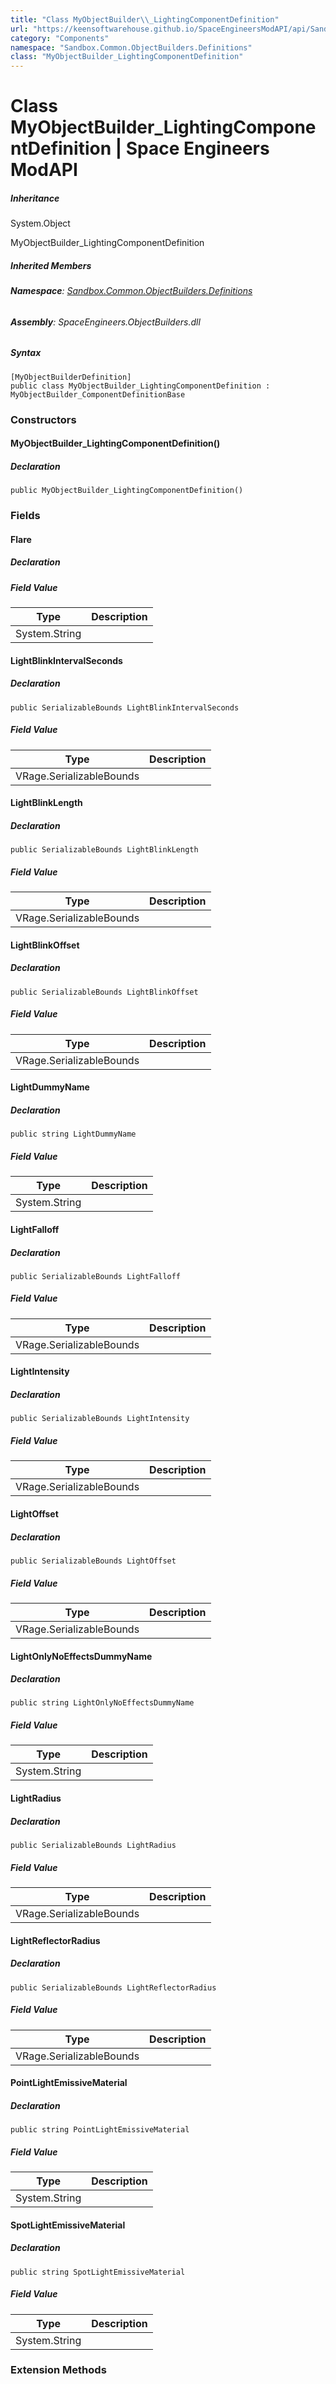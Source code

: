 ```yaml
---
title: "Class MyObjectBuilder\\_LightingComponentDefinition"
url: "https://keensoftwarehouse.github.io/SpaceEngineersModAPI/api/Sandbox.Common.ObjectBuilders.Definitions.MyObjectBuilder_LightingComponentDefinition.html"
category: "Components"
namespace: "Sandbox.Common.ObjectBuilders.Definitions"
class: "MyObjectBuilder_LightingComponentDefinition"
---
```


# Class MyObjectBuilder\_LightingComponentDefinition | Space Engineers ModAPI

##### Inheritance

System.Object

MyObjectBuilder\_LightingComponentDefinition

##### Inherited Members

###### **Namespace**: [Sandbox.Common.ObjectBuilders.Definitions](https://keensoftwarehouse.github.io/SpaceEngineersModAPI/api/Sandbox.Common.ObjectBuilders.Definitions.html)

###### **Assembly**: SpaceEngineers.ObjectBuilders.dll

##### Syntax

```
[MyObjectBuilderDefinition]
public class MyObjectBuilder_LightingComponentDefinition : MyObjectBuilder_ComponentDefinitionBase
```

### Constructors

#### MyObjectBuilder\_LightingComponentDefinition()

##### Declaration

```
public MyObjectBuilder_LightingComponentDefinition()
```

### Fields

#### Flare

##### Declaration

##### Field Value

| Type | Description |
| --- | --- |
| System.String |     |

#### LightBlinkIntervalSeconds

##### Declaration

```
public SerializableBounds LightBlinkIntervalSeconds
```

##### Field Value

| Type | Description |
| --- | --- |
| VRage.SerializableBounds |     |

#### LightBlinkLength

##### Declaration

```
public SerializableBounds LightBlinkLength
```

##### Field Value

| Type | Description |
| --- | --- |
| VRage.SerializableBounds |     |

#### LightBlinkOffset

##### Declaration

```
public SerializableBounds LightBlinkOffset
```

##### Field Value

| Type | Description |
| --- | --- |
| VRage.SerializableBounds |     |

#### LightDummyName

##### Declaration

```
public string LightDummyName
```

##### Field Value

| Type | Description |
| --- | --- |
| System.String |     |

#### LightFalloff

##### Declaration

```
public SerializableBounds LightFalloff
```

##### Field Value

| Type | Description |
| --- | --- |
| VRage.SerializableBounds |     |

#### LightIntensity

##### Declaration

```
public SerializableBounds LightIntensity
```

##### Field Value

| Type | Description |
| --- | --- |
| VRage.SerializableBounds |     |

#### LightOffset

##### Declaration

```
public SerializableBounds LightOffset
```

##### Field Value

| Type | Description |
| --- | --- |
| VRage.SerializableBounds |     |

#### LightOnlyNoEffectsDummyName

##### Declaration

```
public string LightOnlyNoEffectsDummyName
```

##### Field Value

| Type | Description |
| --- | --- |
| System.String |     |

#### LightRadius

##### Declaration

```
public SerializableBounds LightRadius
```

##### Field Value

| Type | Description |
| --- | --- |
| VRage.SerializableBounds |     |

#### LightReflectorRadius

##### Declaration

```
public SerializableBounds LightReflectorRadius
```

##### Field Value

| Type | Description |
| --- | --- |
| VRage.SerializableBounds |     |

#### PointLightEmissiveMaterial

##### Declaration

```
public string PointLightEmissiveMaterial
```

##### Field Value

| Type | Description |
| --- | --- |
| System.String |     |

#### SpotLightEmissiveMaterial

##### Declaration

```
public string SpotLightEmissiveMaterial
```

##### Field Value

| Type | Description |
| --- | --- |
| System.String |     |

### Extension Methods